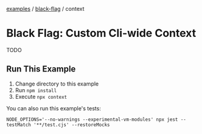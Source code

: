 [examples][1] / [black-flag][2] / context

# Black Flag: Custom Cli-wide Context

<!-- TODO -->

TODO

## Run This Example

1. Change directory to this example
2. Run `npm install`
3. Execute `npx context`

You can also run this example's tests:

```shell
NODE_OPTIONS='--no-warnings --experimental-vm-modules' npx jest --testMatch '**/test.cjs' --restoreMocks
```

[1]: ../../README.md
[2]: ../README.md

